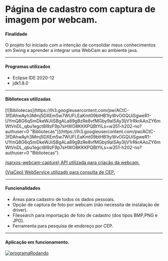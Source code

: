 # Página de cadastro com captura de imagem por webcam.

<h4>Finalidade</h4>

O projeto foi iniciado com a intenção de consolidar meus conhecimentos em Swing e aprender a integrar uma WebCam ao ambiente java.

------------



<h4>Programas utilizados</h4>

- Eclipse IDE 2020-12
- jdk1.8.0

------------

<h4>Bibliotecas utilizadas</h4>
[![Bibliotecas](https://lh3.googleusercontent.com/pw/ACtC-3fDAhwAyh3Mmj5DXEm5w7WUFLEaKmt09btHB1tyWvOGQUiSgweR1-UYmQ8G6qSmDkeWJiiSBgALa89gBzRe8vfMGby9aISAy3IjV1rRkrAAoZY6mWtVnDL_qbu1egct8l9zF9p7sHWO8KKKPQBtYiLs=w351-h202-no?authuser=0 "Bibliotecas")](https://lh3.googleusercontent.com/pw/ACtC-3fDAhwAyh3Mmj5DXEm5w7WUFLEaKmt09btHB1tyWvOGQUiSgweR1-UYmQ8G6qSmDkeWJiiSBgALa89gBzRe8vfMGby9aISAy3IjV1rRkrAAoZY6mWtVnDL_qbu1egct8l9zF9p7sHWO8KKKPQBtYiLs=w351-h202-no?authuser=0 "Bibliotecas")

[(sarxos-webcam-capture) API utilizada para criação da webcam.](https://github.com/sarxos/webcam-capture "(sarxos-webcam-capture) API utilizada para criação da webcam.")

[(ViaCep) WebService utilizado para consulta de CEP.](https://viacep.com.br/ "(ViaCep) WebService utilizado para consulta de CEP.")


------------

#### Funcionalidades

- Áreas para cadastro de todos os dados pessoais.
-  Opção de captura de foto por webcam (não necessita de instalação de driver).
- Filesearch para importação de foto de cadastro (dos tipos BMP,PNG e JPG).
- Ferramenta para pesquisa de endereço por CEP.

------------

#### Aplicação em funcionamento.
[![programaRodando](https://lh3.googleusercontent.com/pw/ACtC-3eXfksyPpIwiNC-s2TJpDGrVCAXXyuBWSkapdfHuo_aYQEHgoUPLw4gNPuR_kNpNhya9E6mjo_uqfJV8D_1d3_s5RcnFRWhjKlZYGUjRuoLCC-zxQI9j0kT3N4CtjR0GCIkd8ye0fjyjnexZdBzg9qi=w690-h388-no?authuser=0 "programaRodando")](https://lh3.googleusercontent.com/pw/ACtC-3eXfksyPpIwiNC-s2TJpDGrVCAXXyuBWSkapdfHuo_aYQEHgoUPLw4gNPuR_kNpNhya9E6mjo_uqfJV8D_1d3_s5RcnFRWhjKlZYGUjRuoLCC-zxQI9j0kT3N4CtjR0GCIkd8ye0fjyjnexZdBzg9qi=w690-h388-no?authuser=0 "programaRodando")
